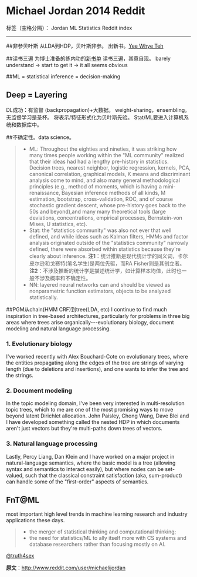 # Michael Jordan 2014 Reddit

标签（空格分隔）： Jordan ML Statistics Reddit index

---
##非参贝叶斯
从LDA到HDP，贝叶斯非参。
出新书。[Yee Whye Teh][1]

##读书三遍
为博士准备的练内功的[新书单][2]
读书三遍，其意自现。
barely understand -> start to get it -> it all seems obvious

##ML = statistical inference = decision-making

## Deep = Layering
DL成功：有监督 (backpropagation)+大数据。
weight-sharing，ensembling。
无监督学习是圣杯。
将表示/特征形式化为贝叶斯先验。
Stat/ML要进入计算机系统和数据库中。

##不确定性。data science。
>* ML:
Throughout the eighties and nineties, it was striking how many times people working within the "ML community" realized that their ideas had had a lengthy pre-history in statistics. 
Decision trees, nearest neighbor, logistic regression, kernels, PCA, canonical correlation, graphical models, K means and discriminant analysis come to mind, and also many general methodological principles (e.g., method of moments, which is having a mini-renaissance, Bayesian inference methods of all kinds, M estimation, bootstrap, cross-validation, ROC, and of course stochastic gradient descent, whose pre-history goes back to the 50s and beyond),and many many theoretical tools (large deviations, concentrations, empirical processes, Bernstein-von Mises, U statistics, etc).
>* Stat:
the "statistics community" was also not ever that well defined,
and while ideas such as Kalman filters, HMMs and factor analysis originated outside of the "statistics community" narrowly defined, there were absorbed within statistics because they're clearly about inference. 
**注1**：统计推断是现代统计学的同义词，卡尔皮尔逊和戈赛特(笔名学生)是两位先驱，而RA Fisher则是其创立者。
**注2**：不涉及推断的统计学是描述统计学，如计算样本均值，此时也一般不涉及概率和不确定性。
>* NN:
layered neural networks can and should be viewed as nonparametric function estimators, objects to be analyzed statistically.

##PGM从chain(HMM CRF)到tree(LDA, etc)
I continue to find much inspiration in tree-based architectures, particularly for problems in three big areas where trees arise organically---evolutionary biology, document modeling and natural language processing. 
### 1. Evolutionary biology
I've worked recently with Alex Bouchard-Cote on evolutionary trees, where the entities propagating along the edges of the tree are strings of varying length (due to deletions and insertions), and one wants to infer the tree and the strings. 
### 2. Document modeling
In the topic modeling domain, I've been very interested in multi-resolution topic trees, which to me are one of the most promising ways to move beyond latent Dirichlet allocation. 
John Paisley, Chong Wang, Dave Blei and I have developed something called the nested HDP in which documents aren't just vectors but they're multi-paths down trees of vectors. 
### 3. Natural language processing
Lastly, Percy Liang, Dan Klein and I have worked on a major project in natural-language semantics, where the basic model is a tree (allowing syntax and semantics to interact easily), 
but where nodes can be set-valued, such that the classical constraint satisfaction (aka, sum-product) can handle some of 
the "first-order" aspects of semantics.

## FnT@ML
most important high level trends in machine learning research and industry applications these days.
>* the merger of statistical thinking and 
computational thinking;
>* the need for statistics/ML to ally itself more with CS systems and database researchers rather than focusing mostly on AI.

[@truth4sex][3]

**原文**：http://www.reddit.com/user/michaelijordan

[1]:http://www.stats.ox.ac.uk/~teh/npbayes.html
[2]:http://www.reddit.com/r/MachineLearning/comments/2fxi6v/ama_michael_i_jordan/ckejn25?context=3
[3]:http://weibo.com/truth4sex




